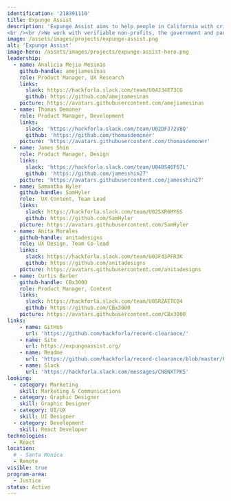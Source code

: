 ```yaml
---
identification: '218391110'
title: Expunge Assist
description: 'Expunge Assist aims to help people in California with criminal records accomplish record clearance, expungement or reduction and subsequently a second chance as a part of society.
<br /><br />We work with verifiable non-profits, the government and partners to build digital tools that can affect changes in the lives of these justice impacted individuals.'
image: /assets/images/projects/expunge-assist.png
alt: 'Expunge Assist'
image-hero: /assets/images/projects/expunge-assist-hero.png
leadership:
  - name: Analicia Mejia Mesinas
    github-handle: amejiamesinas
    role: Product Manager, UX Research
    links:
      slack: https://hackforla.slack.com/team/U04J34E73CG
      github: https://github.com/amejiamesinas
    picture: https://avatars.githubusercontent.com/amejiamesinas
  - name: Thomas Demoner
    role: Product Manager, Development
    links:
      slack: 'https://hackforla.slack.com/team/U02DFJ72V8Q'
      github: 'https://github.com/thomasdemoner'
    picture: 'https://avatars.githubusercontent.com/thomasdemoner'
  - name: James Shin
    role: Product Manager, Design
    links:
      slack: 'https://hackforla.slack.com/team/U04BS46F67L'
      github: 'https://github.com/jamesshin27'
    picture: 'https://avatars.githubusercontent.com/jamesshin27'
  - name: Samantha Hyler
    github-handle: SamHyler
    role:  UX Content, Team Lead
    links:
      slack: https://hackforla.slack.com/team/U025XR6MY6S
      github: https://github.com/SamHyler
    picture: https://avatars.githubusercontent.com/SamHyler
  - name: Anita Morales
    github-handle: anitadesigns
    role: UX Design, Team Co-lead
    links:
      slack: https://hackforla.slack.com/team/U03F43PFR3K
      github: https://github.com/anitadesigns
    picture: https://avatars.githubusercontent.com/anitadesigns
  - name: Curtis Barber
    github-handle: CBx3000
    role: Product Manager, Content
    links:
      slack: https://hackforla.slack.com/team/U05RZAETCQ4
      github: https://github.com/CBx3000
    picture: https://avatars.githubusercontent.com/CBx3000
links:
    - name: GitHub
      url: 'https://github.com/hackforla/record-clearance/'
    - name: Site
      url: https://expungeassist.org/
    - name: Readme
      url: 'https://github.com/hackforla/record-clearance/blob/master/README.md'
    - name: Slack
      url: 'https://hackforla.slack.com/messages/CN8NXTPK5'
looking:
  - category: Marketing
    skill: Marketing & Communications
  - category: Graphic Designer
    skill: Graphic Designer
  - category: UI/UX
    skill: UI Designer
  - category: Development
    skill: React Developer
technologies:
  - React
location:
  # - Santa Monica
  - Remote
visible: true
program-area: 
  - Justice
status: Active
---
```

